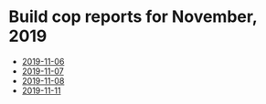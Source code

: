 # Build cop reports for November, 2019

* [2019-11-06](https://bitbucket.org/osrf/gazebo/wiki/buildcop/2019/11/06.md)
* [2019-11-07](https://bitbucket.org/osrf/gazebo/wiki/buildcop/2019/11/07.md)
* [2019-11-08](https://bitbucket.org/osrf/gazebo/wiki/buildcop/2019/11/08.md)
* [2019-11-11](https://bitbucket.org/osrf/gazebo/wiki/buildcop/2019/11/11.md)